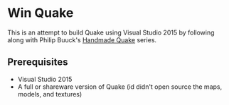 # Win Quake

This is an attempt to build Quake using Visual Studio 2015 by following along with Philip Buuck's [Handmade Quake](http://handmadequake.org) series.

## Prerequisites

* Visual Studio 2015
* A full or shareware version of Quake (id didn't open source the maps, models, and textures)
